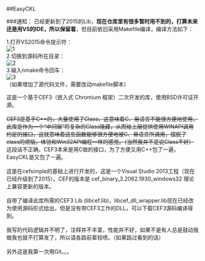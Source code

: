 ﻿##EasyCKL

###通知：
已经更新到了2015的Lib，**现在仓库里有很多暂时用不到的，打算未来还是用VS的IDE，所以保留着**，但目前依旧采用Makefile编译，编译方法如下：<br>

1.打开VS2015命令提示符：<br>
![1](http://git.oschina.net/daemon_process/EasyCKL/raw/master/pic/1.png)<br>
2.切换到源码所在目录：<br>
![2](http://git.oschina.net/daemon_process/EasyCKL/raw/master/pic/2.png)<br>
3.输入nmake命令回车：<br>
![3](http://git.oschina.net/daemon_process/EasyCKL/raw/master/pic/3.png)<br>
（如果增加了源代码文件，需要改动makefile脚本）<br>

这是一个基于CEF3（嵌入式 Chromium 框架）二次开发的库，使用BSD许可证开源。<br>
<br>
~~CEF3是基于C++的，大量使用了Class，这意味着C、易语言不能很方便地使用，此库是作为一个“中间层”将复杂的Class隐藏，从而给上层提供使用WINAPI调用约定的接口，这就意味着这些函数能够很方便地被C、易语言所调用，摆脱了class的烦恼，体验和Win32API编程一样的感觉。（当然我并不是说Class不好）~~<br>
这段话不正确，CEF3本来是用C做的接口，为了方便又用C++包了一遍，EasyCKL是又包了一遍。<br>
<br>
这是在cefsimple的基础上进行开发的，这是一个Visual Studio 2013工程（现在已经升级到了2015）。CEF的版本是 cef_binary_3.2062.1930_windows32 理论上兼容更新的版本。<br>
<br>
自带了编译此库所需的CEF3 Lib (libcef.lib)，libcef_dll_wrapper.lib现在已经改为使用源码形式给出，但是没有带CEF3工作的DLL，可以下载CEF3源码编译得到。<br>
<br>
我写的代码逻辑并不明了，注释并不丰富，性能并不好，如果不是有人总是鼓动我做我也就不打算发了，所以请各路前辈轻喷。（如果路过看到的话）<br>
<br>
另外这是我第一次用Git。。。<br>